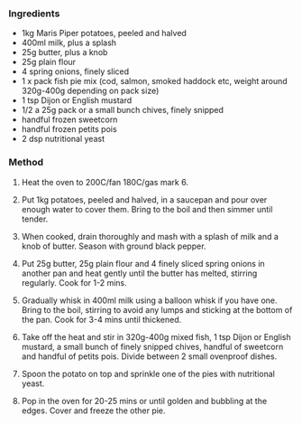 ### Ingredients

* 1kg Maris Piper potatoes, peeled and halved
* 400ml milk, plus a splash
* 25g butter, plus a knob
* 25g plain flour
* 4 spring onions, finely sliced
* 1 x pack fish pie mix (cod, salmon, smoked haddock etc, weight around 320g-400g depending on pack size)
* 1 tsp Dijon or English mustard
* 1/2 a 25g pack or a small bunch chives, finely snipped
* handful frozen sweetcorn
* handful frozen petits pois
* 2 dsp nutritional yeast

### Method

1. Heat the oven to 200C/fan 180C/gas mark 6.

2. Put 1kg potatoes, peeled and halved, in a saucepan and pour over enough water to cover them.
Bring to the boil and then simmer until tender.

3. When cooked, drain thoroughly and mash with a splash of milk and a knob of butter.
Season with ground black pepper.

4. Put 25g butter, 25g plain flour and 4 finely sliced spring onions in another pan
and heat gently until the butter has melted, stirring regularly. Cook for 1-2 mins.

5. Gradually whisk in 400ml milk using a balloon whisk if you have one.
Bring to the boil, stirring to avoid any lumps and sticking at the bottom of the pan.
Cook for 3-4 mins until thickened.

6. Take off the heat and stir in 320g-400g mixed fish, 1 tsp Dijon or English mustard,
a small bunch of finely snipped chives, handful of sweetcorn and handful of petits pois.
Divide between 2 small ovenproof dishes.

7. Spoon the potato on top and sprinkle one of the pies with nutritional yeast.

8. Pop in the oven for 20-25 mins or until golden and bubbling at the edges.
Cover and freeze the other pie.
